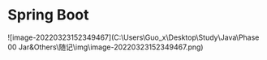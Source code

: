 # Spring Boot



![image-20220323152349467](C:\Users\Guo_x\Desktop\Study\Java\Phase 00 Jar&Others\随记\img\image-20220323152349467.png)

